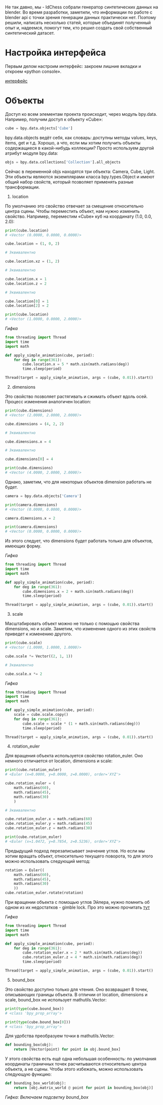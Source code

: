 
Не так давно, мы - IdChess собрали генератор синтетических данных на blender. Во время разработки, заметили, что информации по работе с blender api с точки зрения генерации данных практически нет. Поэтому решили, написать несколько статей, которые объединят полученный опыт и, надеемся, помогут тем, кто решил создать свой собственный синтетический датасет.


# Настройка интерфейса

Первым делом настроим интерфейс: закроем лишние вкладки и откроем «python console».

[интерфейс](https://github.com/gleb-papchihin/git_crash/blob/master/interface.gif)


# Объекты

Доступ ко всем элементам проекта происходит, через модуль bpy.data. Например, получим доступ к объекту «Cube»:

``` python
cube = bpy.data.objects['Cube']
```

bpy.data.objects ведёт себя, как словарь: доступны методы values, keys, items, get и т.д. Хорошо, а что, если мы хотим получить объекты содержащиеся в какой-нибудь коллекции? Просто используем другой атрибут модуля bpy.data:

``` python
objs = bpy.data.collections['Collection'].all_objects
```

Сейчас в переменной objs находятся три объекта: Camera, Cube, Light. Эти объекты являются экземплярами класса bpy.types.Object и имеют общий набор свойств, который позволяет применять разные трансформации.


1. location

По умолчанию это свойство отвечает за смещение относительно центра сцены. Чтобы переместить объект, нам нужно изменить свойство. Например, переместим «Cube» куб на координату (1.0, 0.0, 2.0):

``` python
print(cube.location)
# <Vector (0.0000, 0.0000, 0.0000)>

cube.location = (1, 0, 2)

# Эквивалентно

cube.location.xz = (1, 2)

# Эквивалентно

cube.location.x = 1
cube.location.z = 2

# Эквивалентно

cube.location[0] = 1
cube.location[2] = 2

print(cube.location)
# <Vector (1.0000, 0.0000, 2.0000)>
```

*Гифка*

``` python
from threading import Thread
import time
import math

def apply_simple_animation(cube, period):
    for deg in range(361):
        cube.location.x = 5 * math.sin(math.radians(deg))
        time.sleep(period)

Thread(target = apply_simple_animation, args = (cube, 0.01)).start()
```


2. dimensions

Это свойство позволяет растягивать и сжимать объект вдоль осей. Процесс изменения аналогичен location:

``` python
print(cube.dimensions)
# <Vector (2.0000, 2.0000, 2.0000)>

cube.dimensions = (4, 2, 2)

# Эквивалентно

cube.dimensions.x = 4

# Эквивалентно

cube.dimensions[0] = 4

print(cube.dimensions)
# <Vector (4.0000, 2.0000, 2.0000)>
```

Однако, заметим, что для некоторых объектов dimension работать не будет.

``` python
camera = bpy.data.objects['Camera']

print(camera.dimensions)
# <Vector (0.0000, 0.0000, 0.0000)>

camera.dimensions.x = 2

print(camera.dimensions)
# <Vector (0.0000, 0.0000, 0.0000)>
```

Из этого следует, что dimensions будет работать только для объектов, имеющих форму.

*Гифка*

``` python
from threading import Thread
import time
import math

def apply_simple_animation(cube, period):
    for deg in range(361):
        cube.dimensions.x = 2 + math.sin(math.radians(deg))
        time.sleep(period)

Thread(target = apply_simple_animation, args = (cube, 0.01)).start()
```

3. scale

Масштабировать объект можно не только с помощью свойства dimensions, но и scale. Заметим, что изменение одного из этих свойств приведет к изменению другого.

``` python
print(cube.scale)
# <Vector (1.0000, 1.0000, 1.0000)>

cube.scale *= Vector((2, 1, 1))

# Эквиалентно

cube.scale.x *= 2
```

*Гифка*

``` python
from threading import Thread
import time
import math

def apply_simple_animation(cube, period):
    scale = cube.scale.copy()
    for deg in range(361):
        cube.scale = scale * (1 + math.sin(math.radians(deg)))
        time.sleep(period)

Thread(target = apply_simple_animation, args = (cube, 0.01)).start()
```

4. rotation_euler

Для вращения объекта используется свойство rotation_euler. Оно немного отличается от location, dimensions и scale:

``` python
print(cube.rotation_euler)
# <Euler (x=0.0000, y=0.0000, z=0.0000), order='XYZ'>

cube.rotation_euler = (
    math.radians(60),
    math.radians(45),
    math.radians(30)
    )

# Эквивалентно

cube.rotation_euler.x = math.radians(60)
cube.rotation_euler.y = math.radians(45)
cube.rotation_euler.z = math.radians(30)

print(cube.rotation_euler)
# <Euler (x=1.0472, y=0.7854, z=0.5236), order='XYZ'>
```

Предыдущий подход перезаписывает значение углов. Но если мы хотим вращать объект, относительно текущего поворота, то для этого можно использовать следующий метод:

``` python
rotation = Euler((
    math.radians(60),
    math.radians(45),
    math.radians(30)
    ))
cube.rotation_euler.rotate(rotation)
```

При вращении объекта с помощью углов Эйлера, нужно помнить об одном из их недостатков - gimble lock. Про это можно прочитать [тут](https://habr.com/ru/post/183116/)

*Гифка*

``` python
from threading import Thread
import time
import math

def apply_simple_animation(cube, period):
    for deg in range(361):
        cube.rotation_euler.x = 2 * math.sin(math.radians(deg))
        cube.rotation_euler.z = 4 * math.sin(math.radians(deg))
        time.sleep(period)

Thread(target = apply_simple_animation, args = (cube, 0.01)).start()
```

5. bound_box

Это свойство доступно только для чтения. Оно возвращает 8 точек, описывающих границы объекта. В отличии от location, dimensions и scale, bound_box не использует mathutils.Vector:

``` python
print(type(cube.bound_box))
# <class 'bpy_prop_array'>

print(type(cube.bound_box[0]))
# <class 'bpy_prop_array'>
```

Для удобства преобразуем точки в mathutils.Vector:

``` python
def bounding_box(obj):
    return [Vector(point) for point in obj.bound_box]
```

У этого свойства есть ещё одна небольшая особенность: по умолчания координаты граничных точек расчитываются относительно центра объекта, а не сцены. Чтобы этого избежать, можно использовать следующую функцию:

``` python
def bounding_box_world(obj):
    return [obj.matrix_world @ point for point in bounding_box(obj)]
```

*Гифка: Включаем подсветку bound_box*
